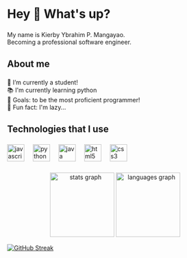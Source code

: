 <h1 align="left">Hey 👋 What's up?</h1>

###

<p align="left">My name is Kierby Ybrahim P. Mangayao.<br>Becoming a professional software engineer.</p>

###

<h2 align="left">About me</h2>

###

<p align="left">🔭 I’m currently a student!<br>📚 I'm currently learning python<br>🎯 Goals: to be the most proficient programmer!<br>🎲 Fun fact: I'm lazy...</p>

###

<h2 align="left">Technologies that I use</h2>

###

<div align="left">
  <img src="https://cdn.jsdelivr.net/gh/devicons/devicon/icons/javascript/javascript-original.svg" height="40" alt="javascript logo"  />
  <img width="12" />
  <img src="https://cdn.jsdelivr.net/gh/devicons/devicon/icons/python/python-original.svg" height="40" alt="python logo"  />
  <img width="12" />
  <img src="https://cdn.jsdelivr.net/gh/devicons/devicon/icons/java/java-original.svg" height="40" alt="java logo"  />
  <img width="12" />
  <img src="https://cdn.jsdelivr.net/gh/devicons/devicon/icons/html5/html5-original.svg" height="40" alt="html5 logo"  />
  <img width="12" />
  <img src="https://cdn.jsdelivr.net/gh/devicons/devicon/icons/css3/css3-original.svg" height="40" alt="css3 logo"  />
</div>

###

<div align="center">
  <img src="https://github-readme-stats.vercel.app/api?username=yowizem&hide_title=false&hide_rank=false&show_icons=true&include_all_commits=true&count_private=true&disable_animations=false&theme=dracula&locale=en&hide_border=false&order=1" height="150" alt="stats graph"  />
  <img src="https://github-readme-stats.vercel.app/api/top-langs?username=yowizem&locale=en&hide_title=false&layout=compact&card_width=320&langs_count=5&theme=dracula&hide_border=false&order=2" height="150" alt="languages graph"  />
</div>

<a href="https://git.io/streak-stats"><img src="https://streak-stats.demolab.com?user=yowizem&theme=dark&hide_border=true" alt="GitHub Streak" /></a>
###

